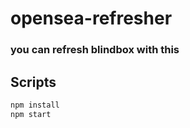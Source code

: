 # opensea-refresher
### you can refresh blindbox with this

## Scripts
```javascript
npm install
npm start
```